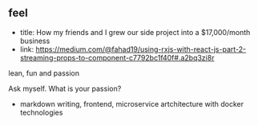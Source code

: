 ## feel

* title: How my friends and I grew our side project into a $17,000/month business
* link:  https://medium.com/@fahad19/using-rxjs-with-react-js-part-2-streaming-props-to-component-c7792bc1f40f#.a2bq3zi8r

lean, fun and passion

Ask myself. What is your passion?

- markdown writing, frontend, microservice artchitecture with docker technologies
